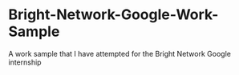 # Bright-Network-Google-Work-Sample
A work sample that I have attempted for the Bright Network Google internship

